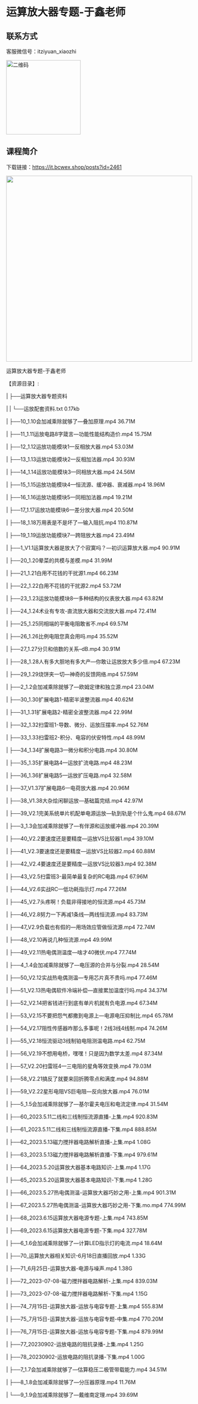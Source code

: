 # 运算放大器专题-于鑫老师

## 联系方式

客服微信号：itziyuan_xiaozhi

<img src="https://ziyuanyun.oss-cn-guangzhou.aliyuncs.com/common/20240614073449/666b82192834a.jpg" width="200" height="200" alt="二维码">

## 课程简介

下载链接：https://it.bcwex.shop/posts?id=2461

<img src="https://ziyuanyun.oss-cn-guangzhou.aliyuncs.com/yun/20240515184009/66449109dbe81.jpg" width="500" alt="">

  运算放大器专题-于鑫老师



 【资源目录】:

 | ├──运算放大器专题资料

 | | └──运放配套资料.txt 0.17kb

 | ├──10_1.10会加减乘除就够了—叠加原理.mp4 36.71M

 | ├──11_1.11运放电路8字箴言—功能性能结构造价.mp4 15.75M

 | ├──12_1.12运放功能模块1—反相放大器.mp4 53.03M

 | ├──13_1.13运放功能模块2—反相加法器.mp4 30.93M

 | ├──14_1.14运放功能模块3—同相放大器.mp4 24.56M

 | ├──15_1.15运放功能模块4—恒流源、缓冲器、衰减器.mp4 18.96M

 | ├──16_1.16运放功能模块5—同相加法器.mp4 19.21M

 | ├──17_1.17运放功能模块6—差分放大器.mp4 20.50M

 | ├──18_1.18万用表是不是坏了—输入阻抗.mp4 110.87M

 | ├──19_1.19运放功能模块7—跨阻放大器.mp4 23.49M

 | ├──1_V1.1运算放大器是放大了个寂寞吗？—初识运算放大器.mp4 90.91M

 | ├──20_1.20晕菜的共模与差模.mp4 31.99M

 | ├──21_1.21白用不花钱的干扰源1.mp4 66.23M

 | ├──22_1.22白用不花钱的干扰源2.mp4 53.72M

 | ├──23_1.23运放功能模块8—多种结构的仪表放大器.mp4 63.82M

 | ├──24_1.24术业有专攻-直流放大器和交流放大器.mp4 72.41M

 | ├──25_1.25同相端的平衡电阻敢省不.mp4 69.57M

 | ├──26_1.26比例电阻您真会用吗.mp4 35.52M

 | ├──27_1.27分贝和倍数的关系–dB.mp4 30.91M

 | ├──28_1.28人有多大胆地有多大产—你敢让运放放大多少倍.mp4 67.23M

 | ├──29_1.29烧饼夹一切—神奇的反馈网络.mp4 57.59M

 | ├──2_1.2会加减乘除就够了—欧姆定律和独立源.mp4 23.04M

 | ├──30_1.30扩展电路1-精密半波整流器.mp4 40.62M

 | ├──31_1.31扩展电路2-精密全波整流器.mp4 22.99M

 | ├──32_1.32扫雷班1-导数、微分、运放压摆率.mp4 52.76M

 | ├──33_1.33扫雷班2-积分、电容的伏安特性.mp4 48.99M

 | ├──34_1.34扩展电路3—微分和积分电路.mp4 30.80M

 | ├──35_1.35扩展电路4—运放扩流电路.mp4 48.23M

 | ├──36_1.36扩展电路5—运放扩压电路.mp4 32.58M

 | ├──37_V1.37扩展电路6—电荷放大器.mp4 20.96M

 | ├──38_V1.38大杂烩闲聊运放—基础篇完结.mp4 42.97M

 | ├──39_V2.1完美系统单片机配单电源运放—轨到轨是个什么鬼.mp4 68.67M

 | ├──3_1.3会加减乘除就够了—有伴源和运放缓冲器.mp4 20.39M

 | ├──40_V2.2要速度还是要精度—运放VS比较器1.mp4 39.10M

 | ├──41_V2.3要速度还是要精度—运放VS比较器2.mp4 60.88M

 | ├──42_V2.4要速度还是要精度—运放VS比较器3.mp4 92.38M

 | ├──43_V2.5扫雷班3-最简单最复杂的RC电路.mp4 67.96M

 | ├──44_V2.6实战RC—低功耗指示灯.mp4 77.26M

 | ├──45_V2.7头疼啊！负载非得接地的恒流源.mp4 45.73M

 | ├──46_V2.8努力一下再减1条线—两线恒流源.mp4 83.73M

 | ├──47_V2.9负载也有假的—用场效应管做恒流源.mp4 72.74M

 | ├──48_V2.10再说几种恒流源.mp4 49.99M

 | ├──49_V2.11热电偶测温度—啥才40微伏.mp4 77.74M

 | ├──4_1.4会加减乘除就够了—电压源的合并与分裂.mp4 28.54M

 | ├──50_V2.12实战热电偶测温—专用芯片真不贵吗.mp4 77.46M

 | ├──51_V2.13热电偶软件冷端补偿—直接累加温度行吗.mp4 34.37M

 | ├──52_V2.14把省钱进行到底有单片机就有负电源.mp4 67.34M

 | ├──53_V2.15不要把怨气都撒到电源上—电源电压抑制比.mp4 65.78M

 | ├──54_V2.17阻性传感器咋那么多事呢！2线3线4线制.mp4 74.26M

 | ├──55_V2.18恒流驱动3线制铂电阻测温电路.mp4 62.75M

 | ├──56_V2.19不想用电桥，嘿嘿！只是因为数学太差.mp4 87.34M

 | ├──57_V2.20扫雷班4—三电阻的星角等效变换.mp4 79.03M

 | ├──58_V2.21搞反了就要来回折腾零点和满度.mp4 94.88M

 | ├──59_V2.22星形电阻VS巨电阻—反向放大器.mp4 76.01M

 | ├──5_1.5会加减乘除就够了—基尔霍夫电压和电流定律.mp4 31.54M

 | ├──60_2023.5.11二线和三线制恒流源直播-上集.mp4 920.83M

 | ├──61_2023.5.11二线和三线制恒流源直播-下集.mp4 888.85M

 | ├──62_2023.5.13磁力搅拌器电路解析直播-上集.mp4 1.08G

 | ├──63_2023.5.13磁力搅拌器电路解析直播-下集.mp4 979.61M

 | ├──64_2023.5.20运算放大器基本电路知识-上集.mp4 1.17G

 | ├──65_2023.5.20运算放大器基本电路知识-下集.mp4 1.28G

 | ├──66_2023.5.27热电偶测温-运算放大器巧妙之用-上集.mp4 901.31M

 | ├──67_2023.5.27热电偶测温-运算放大器巧妙之用-下集.mo.mp4 774.99M

 | ├──68_2023.6.15运算放大器电源专题-上集.mp4 743.85M

 | ├──69_2023.6.15运算放大器电源专题-下集.mp4 327.78M

 | ├──6_1.6会加减乘除就够了—计算LED指示灯的电流.mp4 18.64M

 | ├──70_运算放大器相关知识-6月18日直播回放.mp4 1.33G

 | ├──71_6月25日-运算放大器-电源与噪声.mp4 1.38G

 | ├──72_2023-07-08-磁力搅拌器电路解析-上集.mp4 839.03M

 | ├──73_2023-07-08-磁力搅拌器电路解析-下集.mp4 1.15G

 | ├──74_7月15日-运算放大器-运放与电容专题-上集.mp4 555.83M

 | ├──75_7月15日-运算放大器-运放与电容专题-中集.mp4 770.20M

 | ├──76_7月15日-运算放大器-运放与电容专题-下集.mp4 879.99M

 | ├──77_20230902-运放电路的阻抗录播-上集.mp4 1.25G

 | ├──78_20230902-运放电路的阻抗录播-下集.mp4 1.00G

 | ├──7_1.7会加减乘除就够了—估算稳压二极管带载能力.mp4 34.51M

 | ├──8_1.8会加减乘除就够了—分压器原理.mp4 11.76M

 | └──9_1.9会加减乘除就够了—戴维南定理.mp4 39.69M

  